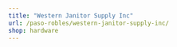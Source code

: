 ```yaml
---
title: "Western Janitor Supply Inc"
url: /paso-robles/western-janitor-supply-inc/
shop: hardware
---
```

